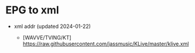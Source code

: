 # EPG to xml

* xml addr (updated 2024-01-22)

  - [WAVVE/TVING/KT]
    https://raw.githubusercontent.com/jassmusic/KLive/master/klive.xml


